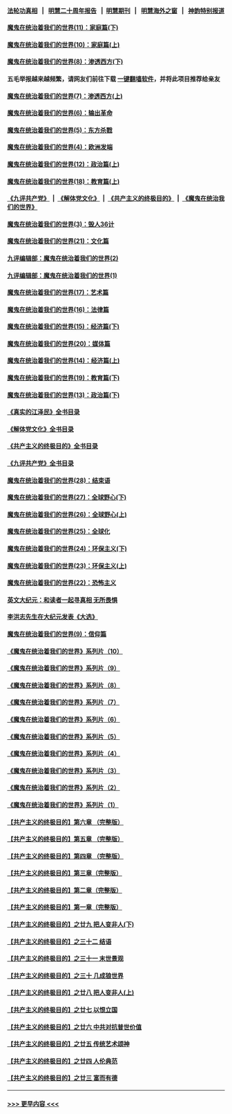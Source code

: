#### [法轮功真相](https://github.com/gfw-breaker/truth/blob/master/README.md?t=0) &nbsp;&nbsp;|&nbsp;&nbsp; [明慧二十周年报告](https://github.com/gfw-breaker/mh-reports/blob/master/README.md?t=0) &nbsp;&nbsp;|&nbsp;&nbsp;[明慧期刊](https://github.com/gfw-breaker/mh-qikan) &nbsp;&nbsp;|&nbsp;&nbsp; [明慧海外之窗](https://github.com/gfw-breaker/mh-news/blob/master/README.md?t=0) &nbsp;&nbsp;|&nbsp;&nbsp; [神韵特别报道](https://github.com/gfw-breaker/mh-news/blob/master/shenyun.md?t=0)
#### [魔鬼在统治着我们的世界(11)：家庭篇(下)](../pages/nsc422/n10440961.md?t=11251150) 
#### [魔鬼在统治着我们的世界(10)：家庭篇(上)](../pages/nsc422/n10435448.md?t=11251150) 
#### [魔鬼在统治着我们的世界(8)：渗透西方(下)](../pages/nsc422/n10429603.md?t=11251150) 
#### 五毛举报越来越频繁，请网友们前往下载 [一键翻墙软件](https://github.com/gfw-breaker/ssr-accounts)，并将此项目推荐给亲友
#### [魔鬼在统治着我们的世界(7)：渗透西方(上)](../pages/nsc422/n10426013.md?t=11251150) 
#### [魔鬼在统治着我们的世界(6)：输出革命](../pages/nsc422/n10421536.md?t=11251150) 
#### [魔鬼在统治着我们的世界(5)：东方杀戮](../pages/nsc422/n10417707.md?t=11251150) 
#### [魔鬼在统治着我们的世界(4)：欧洲发端](../pages/nsc422/n10414890.md?t=11251150) 
#### [魔鬼在统治着我们的世界(12)：政治篇(上)](../pages/nsc422/n10444576.md?t=11251150) 
#### [魔鬼在统治着我们的世界(18)：教育篇(上)](../pages/nsc422/n10526970.md?t=11251150) 
#### [《九评共产党》](https://github.com/begood0513/9ping.md/blob/master/README.md) &nbsp;|&nbsp; [《解体党文化》](../../../../jtdwh.md/blob/master/README.md)  &nbsp;|&nbsp; [《共产主义的终极目的》](../../../../gczydzjmd.md/blob/master/README.md) &nbsp;|&nbsp; [《魔鬼在统治我们的世界》](../../../../mgztzwmdsj.md/blob/master/README.md) 
#### [魔鬼在统治着我们的世界(3)：毁人36计](../pages/nsc422/n10411583.md?t=11251150) 
#### [魔鬼在统治着我们的世界(21)：文化篇](../pages/nsc422/n10597706.md?t=11251150) 
#### [九评编辑部：魔鬼在统治着我们的世界(2)](../pages/nsc422/n10410036.md?t=11251150) 
#### [九评编辑部：魔鬼在统治着我们的世界(1)](../pages/nsc422/n10406825.md?t=11251150) 
#### [魔鬼在统治着我们的世界(17)：艺术篇](../pages/nsc422/n10499093.md?t=11251150) 
#### [魔鬼在统治着我们的世界(16)：法律篇](../pages/nsc422/n10485969.md?t=11251150) 
#### [魔鬼在统治着我们的世界(15)：经济篇(下)](../pages/nsc422/n10469975.md?t=11251150) 
#### [魔鬼在统治着我们的世界(20)：媒体篇](../pages/nsc422/n10586579.md?t=11251150) 
#### [魔鬼在统治着我们的世界(14)：经济篇(上)](../pages/nsc422/n10457370.md?t=11251150) 
#### [魔鬼在统治着我们的世界(19)：教育篇(下)](../pages/nsc422/n10564808.md?t=11251150) 
#### [魔鬼在统治着我们的世界(13)：政治篇(下)](../pages/nsc422/n10448270.md?t=11251150) 
#### [《真实的江泽民》全书目录](../pages/nsc422/n13721399.md?t=11251150) 
#### [《解体党文化》全书目录](../pages/nsc422/n13721157.md?t=11251150) 
#### [《共产主义的终极目的》全书目录](../pages/nsc422/n13721048.md?t=11251150) 
#### [《九评共产党》全书目录](../pages/nsc422/n13708085.md?t=11251150) 
#### [魔鬼在统治着我们的世界(28)：结束语](../pages/nsc422/n10936246.md?t=11251150) 
#### [魔鬼在统治着我们的世界(27)：全球野心(下)](../pages/nsc422/n10928319.md?t=11251150) 
#### [魔鬼在统治着我们的世界(26)：全球野心(上)](../pages/nsc422/n10900318.md?t=11251150) 
#### [魔鬼在统治着我们的世界(25)：全球化](../pages/nsc422/n10788205.md?t=11251150) 
#### [魔鬼在统治着我们的世界(24)：环保主义(下)](../pages/nsc422/n10695307.md?t=11251150) 
#### [魔鬼在统治着我们的世界(23)：环保主义(上)](../pages/nsc422/n10688613.md?t=11251150) 
#### [魔鬼在统治着我们的世界(22)：恐怖主义](../pages/nsc422/n10614727.md?t=11251150) 
#### [英文大纪元：和读者一起寻真相 无所畏惧](../pages/nsc422/n12542027.md?t=11251150) 
#### [李洪志先生在大纪元发表《大选》](../pages/nsc422/n12534746.md?t=11251150) 
#### [魔鬼在统治着我们的世界(9)：信仰篇](../pages/nsc422/n10432159.md?t=11251150) 
#### [《魔鬼在统治着我们的世界》系列片（10）](../pages/nsc422/n12292670.md?t=11251150) 
#### [《魔鬼在统治着我们的世界》系列片（9）](../pages/nsc422/n12290859.md?t=11251150) 
#### [《魔鬼在统治着我们的世界》系列片（8）](../pages/nsc422/n12287445.md?t=11251150) 
#### [《魔鬼在统治着我们的世界》系列片（7）](../pages/nsc422/n12283425.md?t=11251150) 
#### [《魔鬼在统治着我们的世界》系列片（6）](../pages/nsc422/n12282314.md?t=11251150) 
#### [《魔鬼在统治着我们的世界》系列片（5）](../pages/nsc422/n12281419.md?t=11251150) 
#### [《魔鬼在统治着我们的世界》系列片（4）](../pages/nsc422/n12274024.md?t=11251150) 
#### [《魔鬼在统治着我们的世界》系列片（3）](../pages/nsc422/n12271322.md?t=11251150) 
#### [《魔鬼在统治着我们的世界》系列片（2）](../pages/nsc422/n12269049.md?t=11251150) 
#### [《魔鬼在统治着我们的世界》系列片（1）](../pages/nsc422/n12267575.md?t=11251150) 
#### [【共产主义的终极目的】第六章 （完整版）](../pages/nsc422/n11428913.md?t=11251150) 
#### [【共产主义的终极目的】第五章 （完整版）](../pages/nsc422/n11428912.md?t=11251150) 
#### [【共产主义的终极目的】第四章 （完整版）](../pages/nsc422/n11428907.md?t=11251150) 
#### [【共产主义的终极目的】第三章（完整版）](../pages/nsc422/n11428848.md?t=11251150) 
#### [【共产主义的终极目的】第二章（完整版）](../pages/nsc422/n11428831.md?t=11251150) 
#### [【共产主义的终极目的】第一章（完整版）](../pages/nsc422/n11417651.md?t=11251150) 
#### [【共产主义的终极目的】之廿九 把人变非人(下)](../pages/nsc422/n11344140.md?t=11251150) 
#### [【共产主义的终极目的】之三十二 结语](../pages/nsc422/n11360535.md?t=11251150) 
#### [【共产主义的终极目的】之三十一 末世景观](../pages/nsc422/n11351129.md?t=11251150) 
#### [【共产主义的终极目的】之三十 几成狼世界](../pages/nsc422/n11348280.md?t=11251150) 
#### [【共产主义的终极目的】之廿八 把人变非人(上)](../pages/nsc422/n11340492.md?t=11251150) 
#### [【共产主义的终极目的】之廿七 以恨立国](../pages/nsc422/n11336944.md?t=11251150) 
#### [【共产主义的终极目的】之廿六 中共对抗普世价值](../pages/nsc422/n11324785.md?t=11251150) 
#### [【共产主义的终极目的】之廿五 传统艺术颂神](../pages/nsc422/n11296396.md?t=11251150) 
#### [【共产主义的终极目的】之廿四 人伦典范](../pages/nsc422/n11296397.md?t=11251150) 
#### [【共产主义的终极目的】之廿三 富而有德](../pages/nsc422/n11283598.md?t=11251150) 

----
#### [ >>> 更早内容 <<< ](../indexes/nsc422-earlier.md)

